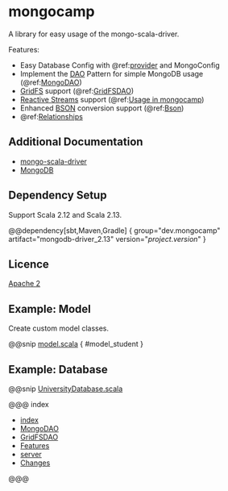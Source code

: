 # mongocamp

A library for easy usage of the mongo-scala-driver.

Features:

* Easy Database Config with @ref:[provider](database/provider.md) and MongoConfig
* Implement the [DAO](https://en.wikipedia.org/wiki/Data_access_object) Pattern for simple MongoDB usage (@ref:[MongoDAO](dao/index.md))
* [GridFS](https://mongodb.github.io/mongo-java-driver/4.0/driver-scala/tutorials/gridfs/) support (@ref:[GridFSDAO](gridfs/index.md))
* [Reactive Streams](https://mongodb.github.io/mongo-java-driver/4.0/driver-scala/getting-started/quick-start-primer/) support (@ref:[Usage in mongocamp](database/reactive_streams.md))
* Enhanced [BSON](https://mongodb.github.io/mongo-java-driver/4.0/driver-scala/bson/) conversion support (@ref:[Bson](database/bson.md))
* @ref:[Relationships](database/relationships.md)

## Additional Documentation

* [mongo-scala-driver](https://mongodb.github.io/mongo-java-driver/4.0/driver-scala/)
* [MongoDB](https://docs.mongodb.com/)

## Dependency Setup

Support Scala 2.12 and Scala 2.13.

@@dependency[sbt,Maven,Gradle] {
  group="dev.mongocamp"
  artifact="mongodb-driver_2.13"
  version="$project.version$"
}

## Licence

[Apache 2](https://github.com/sfxcode/mongocamp/blob/master/LICENSE)

## Example: Model

Create custom model classes.

@@snip [model.scala](../../../../src/test/scala/dev/mongocamp/driver/mongodb/model/model.scala) { #model_student }

## Example: Database

@@snip [UniversityDatabase.scala](../../../../src/test/scala/dev/mongocamp/driver/mongodb/test/UniversityDatabase.scala)

@@@ index

 - [index](database/index.md)
 - [MongoDAO](dao/index.md)
 - [GridFSDAO](gridfs/index.md)
 - [Features](collection/index.md)
 - [server](server.md)
 - [Changes ](changes.md)

@@@
